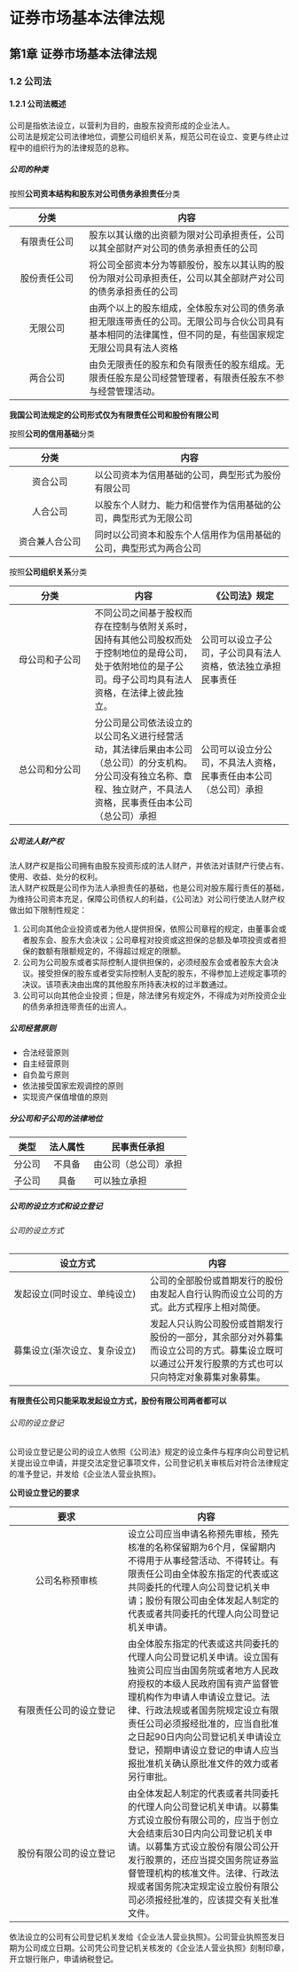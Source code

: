 # 证券市场基本法律法规
## 第1章 证券市场基本法律法规
### 1.2 公司法
#### 1.2.1 公司法概述
公司是指依法设立，以营利为目的，由股东投资形成的企业法人。  
公司法是规定公司法律地位，调整公司组织关系，规范公司在设立、变更与终止过程中的组织行为的法律规范的总称。

##### 公司的种类

按照**公司资本结构和股东对公司债务承担责任**分类  

<table style="width:100%">
  <thead>
    <tr>
      <th style="text-align:center;width:120px;">分类</th>
      <th style="text-align:center">内容</th>
    </tr>
  </thead>
  <tbody>
    <tr>
      <td style="text-align:center">有限责任公司</td>
      <td style="text-align:left">股东以其认缴的出资额为限对公司承担责任，公司以其全部财产对公司的债务承担责任的公司</td>
    </tr>
    <tr>
      <td style="text-align:center">股份责任公司</td>
      <td style="text-align:left">将公司全部资本分为等额股份，股东以其认购的股份为限对公司承担责任，公司以其全部财产对公司的债务承担责任的公司</td>
    </tr>
    <tr>
      <td style="text-align:center">无限公司</td>
      <td style="text-align:left">由两个以上的股东组成，全体股东对公司的债务承担无限连带责任的公司。无限公司与合伙公司具有基本相同的法律属性，但不同的是，有些国家规定无限公司具有法人资格</td>
    </tr>
    <tr>
      <td style="text-align:center">两合公司</td>
      <td style="text-align:left">由负无限责任的股东和负有限责任的股东组成。无限责任股东是公司经营管理者，有限责任股东不参与经营管理活动。</td>
    </tr>
  </tbody>
</table>

**我国公司法规定的公司形式仅为有限责任公司和股份有限公司**

按照**公司的信用基础**分类

<table style="width:100%;">
  <thead>
    <tr>
      <th style="text-align:center;width:130px;">分类</th>
      <th style="text-align:center">内容</th>
    </tr>
  </thead>
  <tbody>
    <tr>
      <td style="text-align:center">资合公司</td>
      <td style="text-align:left">以公司资本为信用基础的公司，典型形式为股份有限公司</td>
    </tr>
    <tr>
      <td style="text-align:center">人合公司</td>
      <td style="text-align:left">以股东个人财力、能力和信誉作为信用基础的公司，典型形式为无限公司</td>
    </tr>
    <tr>
      <td style="text-align:center">资合兼人合公司</td>
      <td style="text-align:left">同时以公司资本和股东个人信用作为信用基础的公司，典型形式为两合公司</td>
    </tr>
  </tbody>
</table>

按照**公司组织关系**分类  

<table style="width:100%;">
  <thead>
    <tr>
      <th style="text-align:center;width:130px;">分类</th>
      <th style="text-align:center">内容</th>
      <th style="text-align:center;width:150px;">《公司法》规定</th>
    </tr>
  </thead>
  <tbody>
    <tr>
      <td style="text-align:center">母公司和子公司</td>
      <td style="text-align:left">不同公司之间基于股权而存在控制与依附关系时，因持有其他公司股权而处于控制地位的是母公司，处于依附地位的是子公司。母子公司均具有法人资格，在法律上彼此独立。</td>
      <td>公司可以设立子公司，子公司具有法人资格，依法独立承担民事责任</td>
    </tr>
    <tr>
      <td style="text-align:center">总公司和分公司</td>
      <td style="text-align:left">分公司是公司依法设立的以公司名义进行经营活动，其法律后果由本公司（总公司）的分支机构。分公司没有独立名称、章程、独立财产，不具法人资格，民事责任由本公司（总公司）承担</td>
      <td>公司可以设立分公司，不具法人资格，民事责任由本公司（总公司）承担</td>
    </tr>
  </tbody>
</table>

##### 公司法人财产权

法人财产权是指公司拥有由股东投资形成的法人财产，并依法对该财产行使占有、使用、收益、处分的权利。  
法人财产权既是公司作为法人承担责任的基础，也是公司对股东履行责任的基础，为维持公司资本充足，保障公司债权人的利益，《公司法》对公司行使法人财产权做出如下限制性规定：  
1. 公司向其他企业投资或者为他人提供担保，依照公司章程的规定，由董事会或者股东会、股东大会决议；公司章程对投资或这担保的总额及单项投资或者担保的数额有限额规定的，不得超过规定的限额。  
2. 公司为公司股东或者实际控制人提供担保的，必须经股东会或者股东大会决议。接受担保的股东或者受实际控制人支配的股东，不得参加上述规定事项的决议。该项表决由出席的其他股东所持表决权的过半数通过。
3. 公司可以向其他企业投资；但是，除法律另有规定外，不得成为对所投资企业的债务承担连带责任的出资人。

##### 公司经营原则

* 合法经营原则
* 自主经营原则
* 自负盈亏原则
* 依法接受国家宏观调控的原则
* 实现资产保值增值的原则

##### 分公司和子公司的法律地位

<table style="width:100%">
  <thead>
    <tr>
      <th style="text-align:center">类型</th>
      <th style="text-align:center">法人属性</th>
      <th style="text-align:center">民事责任承担</th>
    </tr>
  </thead>
  <tbody>
    <tr>
      <td style="text-align:center">分公司</td>
      <td style="text-align:center">不具备</td>
      <td>由公司（总公司）承担</td>
    </tr>
    <tr>
      <td style="text-align:center">子公司</td>
      <td style="text-align:center">具备</td>
      <td>可以独立承担</td>
    </tr>
  </tbody>
</table>

##### 公司的设立方式和设立登记
###### 公司的设立方式
<table style="width:100%">
  <thead>
    <tr>
      <th style="text-align:center;width:230px;">设立方式</td>
      <th align="center">内容</td>
    </tr>
  </thead>
  <tbody>
    <tr>
      <td>发起设立(同时设立、单纯设立)</td>
      <td>公司的全部股份或首期发行的股份由发起人自行认购而设立公司的方式。此方式程序上相对简便。</td>
    </tr>
    <tr>
      <td>募集设立(渐次设立、复杂设立)</td>
      <td>发起人只认购公司股份或首期发行股份的一部分，其余部分对外募集而设立公司的方式。募集设立既可以通过公开发行股票的方式也可以只向特定对象募集对象募集。</td>
    </tr>
    </tbody>
</table>  

**有限责任公司只能采取发起设立方式，股份有限公司两者都可以**  

###### 公司的设立登记  

公司设立登记是公司的设立人依照《公司法》规定的设立条件与程序向公司登记机关提出设立申请，并提交法定登记事项文件，公司登记机关审核后对符合法律规定的准予登记，并发给《企业法人营业执照》。  


**公司设立登记的要求**  

<table>
  <thead>
    <tr>
      <th style="text-align:center;width:190px;">要求</th>
      <th style="text-align:center">内容</th>
    </tr>
  </thead>
  <tbody>
    <tr>
      <td style="text-align:center">公司名称预审核</td>
      <td style="text-align:left">设立公司应当申请名称预先审核，预先核准的名称保留期为6个月，保留期内不得用于从事经营活动、不得转让。有限责任公司由全体股东指定的代表或这共同委托的代理人向公司登记机关申请；股份有限公司由全体发起人制定的代表或者共同委托的代理人向公司登记机关申请。</td>
    </tr>
    <tr>
      <td style="text-align:center">有限责任公司的设立登记</td>
      <td style="text-align:left">由全体股东指定的代表或这共同委托的代理人向公司登记机关申请。设立国有独资公司应当由国务院或者地方人民政府授权的本级人民政府国有资产监督管理机构作为申请人申请设立登记。法律、行政法规或者国务院规定设立有限责任公司必须报经批准的，应当自批准之日起90日内向公司登记机关申请设立登记，预期申请设立登记的申请人应当报批准机关确认原批准文件的效力或者另行审批。</td>
    </tr>
    <tr>
      <td style="text-align:center">股份有限公司的设立登记</td>
      <td style="text-align:left">由全体发起人制定的代表或者共同委托的代理人向公司登记机关申请。以募集方式设立股份有限公司的，应当于创立大会结束后30日内向公司登记机关申请。以募集方式设立股份有限公司公开发行股票的，还应当提交国务院证券监督管理机构的核准文件。法律、行政法规或者国务院决定规定设立股份有限公司必须报经批准的，应该提交有关批准文件。</td>
    </tr>
  </tbody>
</table>

依法设立的公司有公司登记机关发给《企业法人营业执照》。公司营业执照签发日期为公司成立日期。公司凭公司登记机关核发的《企业法人营业执照》刻制印章，开立银行账户，申请纳税登记。
